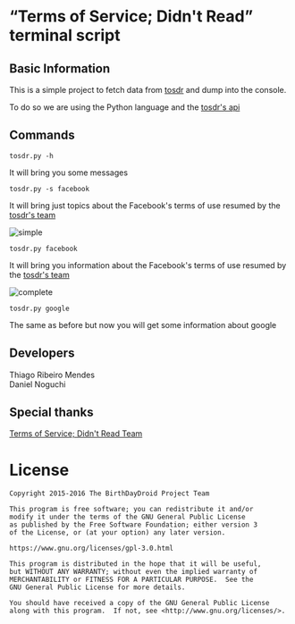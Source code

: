 # “Terms of Service; Didn't Read” terminal script

## Basic Information

This is a simple project to fetch data from [tosdr](http://tosdr.org/) and
dump into the console.

To do so we are using the Python language and the [tosdr's api](https://tosdr.org/api.html)

## Commands

```
tosdr.py -h
```
It will bring you some messages

```
tosdr.py -s facebook
```
It will bring just topics about the Facebook's terms of use resumed by the [tosdr's team](http://tosdr.org)

![simple](https://gitlab.com/tmendes/tosdrpy/blob/master/img/simlpe.png)

```
tosdr.py facebook
```

It will bring you information about the Facebook's terms of use resumed by the [tosdr's team](http://tosdr.org/)

![complete](https://gitlab.com/tmendes/tosdrpy/raw/master/img/complete.png)

```
tosdr.py google
```

The same as before but now you will get some information about google

## Developers

Thiago Ribeiro Mendes<br/>
Daniel Noguchi<br/>

## Special thanks

[Terms of Service; Didn't Read Team](http://tosdr.org)

# License

    Copyright 2015-2016 The BirthDayDroid Project Team

    This program is free software; you can redistribute it and/or
    modify it under the terms of the GNU General Public License
    as published by the Free Software Foundation; either version 3
    of the License, or (at your option) any later version.

    https://www.gnu.org/licenses/gpl-3.0.html

    This program is distributed in the hope that it will be useful,
    but WITHOUT ANY WARRANTY; without even the implied warranty of
    MERCHANTABILITY or FITNESS FOR A PARTICULAR PURPOSE.  See the
    GNU General Public License for more details.
 
    You should have received a copy of the GNU General Public License
    along with this program.  If not, see <http://www.gnu.org/licenses/>.